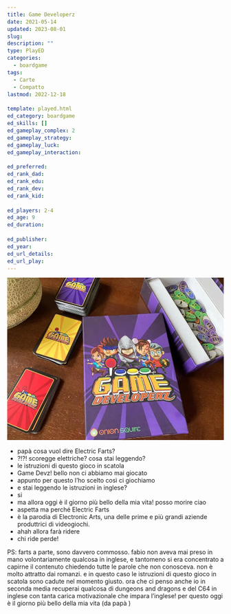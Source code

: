 ```yaml
---
title: Game Developerz
date: 2021-05-14
updated: 2023-08-01
slug: 
description: ""
type: PlayED
categories:
  - boardgame
tags:
  - Carte
  - Compatto
lastmod: 2022-12-18

template: played.html
ed_category: boardgame
ed_skills: []
ed_gameplay_complex: 2
ed_gameplay_strategy: 
ed_gameplay_luck: 
ed_gameplay_interaction: 

ed_preferred: 
ed_rank_dad: 
ed_rank_edu: 
ed_rank_dev: 
ed_rank_kid: 

ed_players: 2-4
ed_age: 9
ed_duration: 

ed_publisher: 
ed_year: 
ed_url_details:
ed_url_play: 
---
```


![game-developerz-featured](../../assets/img/played/boardgame-new/game-developerz-featured.webp)

- papà cosa vuol dire Electric Farts?
- ?!?! scoregge elettriche? cosa stai leggendo?
- le istruzioni di questo gioco in scatola
- Game Devz! bello non ci abbiamo mai giocato
- appunto per questo l’ho scelto così ci giochiamo
- e stai leggendo le istruzioni in inglese?
- si
- ma allora oggi è il giorno più bello della mia vita! posso morire ciao
- aspetta ma perché Electric Farts
- è la parodia di Electronic Arts, una delle prime e più grandi aziende produttrici di videogiochi.
- ahah allora farà ridere
- chi ride perde!

PS: farts a parte, sono davvero commosso. fabio non aveva mai preso in mano volontariamente qualcosa in inglese, e tantomeno si era concentrato a capirne il contenuto chiedendo tutte le parole che non conosceva. non è molto attratto dai romanzi. e in questo caso le istruzioni di questo gioco in scatola sono cadute nel momento giusto. ora che ci penso anche io in seconda media recuperai qualcosa di dungeons and dragons e del C64 in inglese con tanta carica motivazionale che impara l’inglese! per questo oggi è il giorno più bello della mia vita (da papà )
